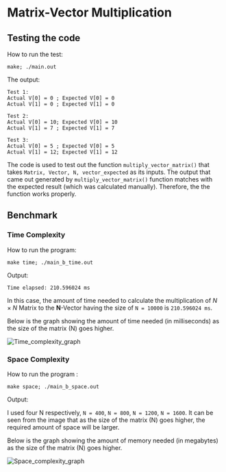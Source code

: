 # Matrix-Vector Multiplication

## Testing the code

How to run the test:
```
make; ./main.out
```

The output:
```
Test 1:
Actual V[0] = 0 ; Expected V[0] = 0 
Actual V[1] = 0 ; Expected V[1] = 0 

Test 2:
Actual V[0] = 10; Expected V[0] = 10
Actual V[1] = 7 ; Expected V[1] = 7 

Test 3:
Actual V[0] = 5 ; Expected V[0] = 5 
Actual V[1] = 12; Expected V[1] = 12
```
The code is used to test out the function `multiply_vector_matrix()` that takes `Matrix, Vector, N, vector_expected` as its inputs. The output that came out generated by `multiply_vector_matrix()` function matches with the expected result (which was calculated manually). Therefore, the the function works properly.

## Benchmark

### Time Complexity

How to run the program:
```
make time; ./main_b_time.out
```

Output: 

```
Time elapsed: 210.596024 ms
```
In this case, the amount of time needed to calculate the multiplication of $N\times N$ Matrix to the $\mathbf{N}$-Vector having the size of `N = 10000` is `210.596024 ms`.

Below is the graph showing the amount of time needed (in milliseconds) as the size of the matrix (N) goes higher.

![Time_complexity_graph](images/Time_Complexity.png)

### Space Complexity

How to run the program :
```
make space; ./main_b_space.out
```

Output:

I used four N respectively, `N = 400`, `N = 800`, `N = 1200`, `N = 1600`. It can be seen from the image that as the size of the matrix (N) goes higher, the required amount of space will be larger.

Below is the graph showing the amount of memory needed (in megabytes) as the size of the matrix (N) goes higher.

![Space_complexity_graph](images/Space_Complexity.png)
